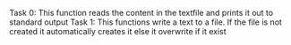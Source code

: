 Task 0: This function reads the content in the textfile and prints it out to standard output
Task 1: This functions write a text to a file. If the file is not created it automatically creates it else it overwrite if it exist
